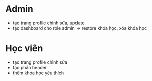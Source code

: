 # Admin

- tạo trang profile chỉnh sửa, update
- tạo dashboard cho role admin => restore khóa học, xóa khóa học

# Học viên

- tạo trang profile chỉnh sửa
- tạo phần header
- thêm khóa học yêu thích
